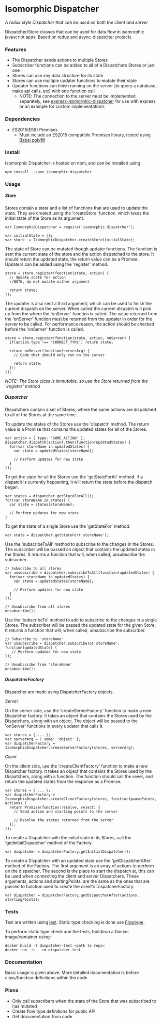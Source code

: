 # Isomorphic Dispatcher
*A redux style Dispatcher that can be used on both the client and server*

Dispatcher/Store classes that can be used for data flow in isomorphic javascript apps.
Based on [redux](https://github.com/rackt/redux/) and [async-dispatcher](https://github.com/nheyn/async-dispatcher)  projects.

### Features
* The Dispatcher sends actions to multiple Stores
* Subscriber functions can be added to all of a Dispatchers Stores or just one
* Stores can use any data structure for its state
* Stores can use multiple updater functions to mutate their state
* Updater functions can finish running on the server (to query a database, make api calls, etc) with one function call
  * NOTE: The connection to the server must be implemented separately, see [express-isomorphic-dispatcher](https://github.com/nheyn/express-isomorphic-dispatcher) for use with express or an example for custom implementations

### Dependencies
* ES2015(ES6) Promises
  * Must include an ES2015 compatible Promises library, tested using [Babel polyfill](https://babeljs.io/docs/usage/polyfill/)

### Install
Isomorphic Dispatcher is hosted on npm, and can be installed using:

```
npm install --save isomorphic-dispatcher
```

### Usage
##### Store
Stores contain a state and a list of functions that are used to update the state.
They are created using the 'createStore' function, which takes the initial state of the Store as its argument.

```
var IsomorphicDispatcher = require('isomorphic-dispatcher');

var initialState = {};
var store  = IsomorphicDispatcher.createStore(initialState);
```

The state of Store can be mutated though updater functions. The function is sent the current state of the store and the action dispatched to the store. It should return the updated state, the return value can be a Promise. Updaters can be added using the 'register' method.
```
store = store.register(function(state, action) {
  // Update state for action
  //NOTE, do not mutate either argument

  return state;
});
```

The updater is also sent a third argument, which can be used to finish the current dispatch on the server. When called the current dispatch will pick up from the where the 'onServer' function is called. The value returned from the 'onServer' function must be returned from the updater in order for the server to be called. For performance reason, the action should be checked before the 'onServer' function is called.
```
store = store.register(function(state, action, onServer) {
  if(action.type !== 'CORRECT_TYPE') return state;

  return onServer(function(serverArg) {
    // Code that should only run on the server

    return state;
  });
});
```
*NOTE: The Store class is immutable, so use the Store returned from the '.register' method*

##### Dispatcher
Dispatchers contain a set of Stores, where the same actions are dispatched to all of the Stores at the same time.

To update the states of the Stores use the 'dispatch' method. The return value is a Promise that contains the updated states for all of the Stores.
```
var action = { type: 'SOME_ACTION' };
dispatcher.dispatch(action).then(function(updatedStates) {
  for(var storeName in updatedStates) {
    var state = updatedStates[storeName];

    // Perform updates for new state
  }
});
```

To get the state for all the Stores use the 'getStateForAll' method.
If a dispatch is currently happening, it will return the state before the dispatch began.
```
var states = dispatcher.getStateForAll();
for(var storeName in states) {
  var state = states[storeName];

  // Perform updates for new state
}
```

To get the state of a single Store use the 'getStateFor' method.
```
var state = dispatcher.getStateFor('storeName');
```

Use the 'subscribeToAll' method to subscribe to the changes in the Stores.
The subscriber will be passed an object that contains the updated states in the Stores.
It returns a function that will, when called, unsubscribe the subscriber.
```
// Subscribe to all stores
var unsubscribe = dispatcher.subscribeToAll(function(updatedStates) {
  for(var storeName in updatedStates) {
    var state = updatedStates[storeName];

    // Perform updates for new state
  }
});

// Unsubscribe from all stores
unsubscribe();
```

Use the 'subscribeTo' method to add to subscribe to the changes in a single Stores.
The subscriber will be passed the updated state for the given Store.
It returns a function that will, when called, unsubscribe the subscriber.
```
// Subscribe to 'storeName'
var unsubscribe = dispatcher.subscribeTo('storeName', function(updatedState) {
   // Perform updates for new state
});

// Unsubscribe from 'storeName'
unsubscribe();
```

##### DispatcherFactory
Dispatcher are made using DispatcherFactory objects.


*Server*

On the server side, use the 'createServerFactory' function to make a new Dispatcher factory.
It takes an object that contains the Stores used by the Dispatchers, along with an object.
The object will be passed to the 'onServer' functions in every updater that calls it.
```
var stores = { ... };
var serverArg = { some: 'object' };
var dispatcherFactory = IsomorphicDispatcher.createServerFactory(stores, serverArg);
```

*Client*

On the client side, use the 'createClientFactory' function to make a new Dispatcher factory.
It takes an object that contains the Stores used by the Dispatchers, along with a function.
The function should call the sever, and return the updated states from the response as a Promise.
```
var stores = { ... };
var dispatcherFactory = IsomorphicDispatcher.createClientFactory(stores, function(pausePoints, actions) {
  return Promise(function(resolve, reject) {
    // Send action and starting points to the server

    // Resolve the states returned from the server
  });
});
```

To create a Dispatcher with the initial state in its Stores, call the 'getInitialDispatcher' method of the Factory.
```
var dispatcher = dispatcherFactory.getInitialDispatcher();
```

To create a Dispatcher with an updated state use the 'getDispatcherAfter' method of the Factory.
The first argument is an array of actions to perform on the dispatcher.
The second is the place to start the dispatch at, this can be used when connecting the client and server Dispatchers.
These arguments, actions and startingPoints, are the same as the ones that are passed to function used to create the client's DispatcherFactory.
```
var dispatcher = dispatcherFactory.getDispatcherAfter(actions, startingPoints);
```

### Tests
Test are written using [jest](https://facebook.github.io/jest/). Static type checking is done use [Flowtype](http://flowtype.org).

To perform static type check and the tests, build/run a Docker image/container using:
```
docker build -t dispatcher-test <path to repo>
docker run -it --rm dispatcher-test
```

### Documentation
Basic usage is given above. More detailed documentation is before class/function definitions within the code.

### Plans
* Only call subscribers when the state of the Store that was subscribed to has mutated
* Create flow type definitions for public API
* Get documentation from code
